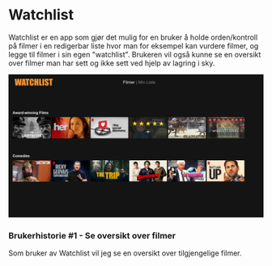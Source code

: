 # Watchlist

Watchlist er en app som gjør det mulig for en bruker å holde orden/kontroll på filmer i en redigerbar liste hvor man for eksempel kan vurdere filmer, og legge til filmer i sin egen "watchlist". Brukeren vil også kunne se en oversikt over filmer man har sett og ikke sett ved hjelp av lagring i sky.

![alt text](images/watchlist-concept.png)

### Brukerhistorie #1 - Se oversikt over filmer

Som bruker av Watchlist vil jeg se en oversikt over tilgjengelige filmer.
